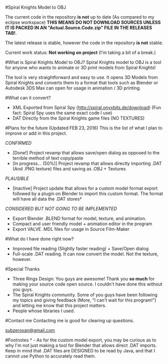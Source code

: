 #Spiral Knights Model to OBJ

The current code in the repository **is not** up to date (As compared to my eclipse workspace) **THIS MEANS DO NOT DOWNLOAD SOURCES UNLESS IT IS PACKED IN AN "Actual.Source.Code.zip" FILE IN THE RELEASES TAB!**.

The latest release is stable, however the code in the repository **is not** stable.

Current work status: **Not working on project** (I'm taking a bit of a break.)

#What is Spiral Knights Model to OBJ?
Spiral Knights model to OBJ is a tool for anyone who wants to animate or 3D print models from Spiral Knights!

The tool is very straightforward and easy to use. It opens 3D Models from Spiral Knights and converts them to a format that tools such as Blender or Autodesk 3DS Max can open for usage in animation / 3D printing.


#What can it convert?
 - XML Exported from Spiral Spy (http://spiral.onyxbits.de/download) (Fun fact: Spiral Spy uses the same exact code I use)
 - DAT Directly from the Spiral Knights game files (NO TEXTURES)

#Plans for the future (Updated FEB 23, 2016)
This is the list of what I plan to improve or add in this project.

*CONFIRMED*
 - [Done!] Project revamp that allows save/open dialog as opposed to the terrible method of text copy/paste 
 - [In progress... (50%)] Project revamp that allows directly importing .DAT (And .PNG texture) files and saving as .OBJ + Textures

*PLAUSIBLE*
 - [Inactive] Project update that allows for a custom model format export followed by a plugin on Blender to import this custom format. The format will have all data the .DAT stores†

*CONSIDERED BUT NOT GOING TO BE IMPLEMENTED*
 - Export Blender .BLEND format for model, texture, and animation.
 - Compact and user friendly model + animation editor in the program
 - Export VALVE .MDL files for usage in Source Film-Maker

#What do I have done right now?
 - Improved file reading (Slightly faster reading) + Save/Open dialog
 - Full-scale .DAT reading. It can now convert the model. Not the texture, however.

#Special Thanks
 - Three Rings Design: You guys are awesome! Thank you **so much** for making your source code open source. I couldn't have done this without you guys.
 - The Spiral Knights community. Some of you guys have been following my topics and giving feedback (More, "I can't wait for this program!") and letting me know that this project matters.
 - People whose libraries I used.

#Contact me
Contacting me is good for clearing up questions.

subzeroxan@gmail.com


#Footnotes
† - As for the custom model export, you may be curious as to why I'm not just making a tool for Blender that allows direct .DAT imports. Keep in mind that .DAT files are DESIGNED to be read by Java, and that I cannot use Python to accurately read them.
